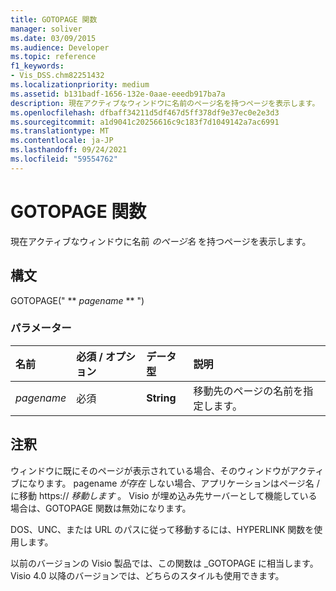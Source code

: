 ```yaml
---
title: GOTOPAGE 関数
manager: soliver
ms.date: 03/09/2015
ms.audience: Developer
ms.topic: reference
f1_keywords:
- Vis_DSS.chm82251432
ms.localizationpriority: medium
ms.assetid: b131badf-1656-132e-0aae-eeedb917ba7a
description: 現在アクティブなウィンドウに名前のページ名を持つページを表示します。
ms.openlocfilehash: dfbaff34211d5df467d5ff378df9e37ec0e2e3d3
ms.sourcegitcommit: a1d9041c20256616c9c183f7d1049142a7ac6991
ms.translationtype: MT
ms.contentlocale: ja-JP
ms.lasthandoff: 09/24/2021
ms.locfileid: "59554762"
---
```

# <a name="gotopage-function"></a>GOTOPAGE 関数

現在アクティブなウィンドウに名前  *のページ名*  を持つページを表示します。 
  
## <a name="syntax"></a>構文

GOTOPAGE(" ** *pagename* ** ") 
  
### <a name="parameters"></a>パラメーター

|**名前**|**必須 / オプション**|**データ型**|**説明**|
|:-----|:-----|:-----|:-----|
| _pagename_ <br/> |必須  <br/> |**String** <br/> |移動先のページの名前を指定します。  <br/> |
   
## <a name="remarks"></a>注釈

ウィンドウに既にそのページが表示されている場合、そのウィンドウがアクティブになります。 pagename  *が存在*  しない場合、アプリケーションはページ名 /に移動 https://  *移動します*  。 Visio が埋め込み先サーバーとして機能している場合は、GOTOPAGE 関数は無効になります。 
  
DOS、UNC、または URL のパスに従って移動するには、HYPERLINK 関数を使用します。 
  
以前のバージョンの Visio 製品では、この関数は _GOTOPAGE に相当します。Visio 4.0 以降のバージョンでは、どちらのスタイルも使用できます。 
  

